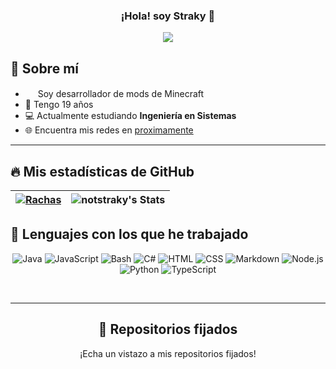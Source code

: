 
<h3 align="center">¡Hola! soy Straky</a> 👋</h3>

<p align="center">
    <img src="https://komarev.com/ghpvc/?username=notstraky&color=red"/> 
</p>

## 📖 Sobre mí

* <img src="https://cdn.discordapp.com/emojis/1124845167866806312.gif" width="16"/> Soy desarrollador de mods de Minecraft
* 🌱 Tengo 19 años
* 💻 Actualmente estudiando **Ingeniería en Sistemas**
* 🌐 Encuentra mis redes en [proximamente](proximamente)
  
<hr/>

## 🔥 Mis estadísticas de GitHub

| [![Rachas](https://streak-stats.demolab.com?user=notstraky&theme=dark&hide_border=true&locale=es)](https://streak-stats.demolab.com?user=notstraky&theme=dark&hide_border=true&locale=es) | ![notstraky's Stats](https://git-hub-stats-liard.vercel.app/api?username=notstraky&theme=dark&show_icons=true&hide_border=true&count_private=true) |
|--------------------------------------------------------------------------------------------------------------|-----------------------------------------------------------------------------------------------------------|

## 🌱 Lenguajes con los que he trabajado

<p align="center">
<img alt="Java" src="https://custom-icon-badges.demolab.com/badge/Java-007396.svg?logo=java&logoColor=white"></a>
<img alt="JavaScript" src="https://img.shields.io/badge/JavaScript-F7DF1E.svg?logo=javascript&logoColor=black"></a>
<img alt="Bash" src="https://img.shields.io/badge/Bash-121011.svg?logo=gnu-bash&logoColor=white"></a>
<img alt="C#" src="https://custom-icon-badges.demolab.com/badge/C%23-68217A.svg?logo=cs2&logoColor=white"></a>
<img alt="HTML" src="https://img.shields.io/badge/HTML-E34F26.svg?logo=html5&logoColor=white"></a>
<img alt="CSS" src="https://img.shields.io/badge/CSS-1572B6.svg?logo=css3&logoColor=white"></a>
<img alt="Markdown" src="https://img.shields.io/badge/Markdown-000000.svg?logo=markdown&logoColor=white"></a>
<img alt="Node.js" src="https://img.shields.io/badge/Node.js-43853D.svg?logo=node.js&logoColor=white"></a>
<img alt="Python" src="https://img.shields.io/badge/Python-14354C.svg?logo=python&logoColor=white"></a>
<img alt="TypeScript" src="https://img.shields.io/badge/TypeScript-007ACC.svg?logo=typescript&logoColor=white"></a>
</p>

<br/>


<hr/>

<h2 align="center">📌 Repositorios fijados </h2>
<p align="center">¡Echa un vistazo a mis repositorios fijados!</p>

